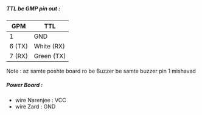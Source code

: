 ##### TTL be GMP pin out :

GPM  | TTL 
--- | ---
1 | GND
6 (TX) | White (RX)
7 (RX) | Green (TX)

Note : az samte poshte board ro be Buzzer be samte buzzer pin 1 mishavad

##### Power Board  :

* wire Narenjee : VCC
* wire Zard : GND



